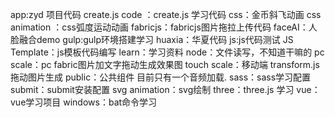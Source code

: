 app:zyd 项目代码
create.js  code ：create.js 学习代码
css：金币斜飞动画
css animation ：css弧度运动动画
fabricjs：fabricjs图片拖拉上传代码
faceAI：人脸融合demo
gulp:gulp环境搭建学习
huaxia：华夏代码
js:js代码测试
JS Template：js模板代码编写
learn：学习资料
node：文件读写，不知道干嘛的
pc scale：pc fabric图片加文字拖动生成效果图
touch scale：移动端 transform.js 拖动图片生成
public：公共组件  目前只有一个音频加载.
sass：sass学习配置
submit：submit安装配置
svg animation：svg绘制
three：three.js 学习
vue：vue学习项目
windows：bat命令学习